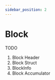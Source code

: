 ```yaml
--- 
sidebar_position: 2
---
```


# Block

TODO

1. Block Header
2. Block Struct
3. BlockInfo
4. Block Accumulator